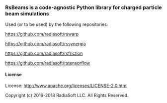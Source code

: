 ### RsBeams is a code-agnostic Python library for charged particle beam simulations
Used (or to be used) by the following repositories:

https://github.com/radiasoft/rswarp

https://github.com/radiasoft/rssynergia
    
https://github.com/radiasoft/rsfriction
    
https://github.com/radiasoft/rstensorflow

#### License

License: http://www.apache.org/licenses/LICENSE-2.0.html

Copyright (c) 2016-2018 RadiaSoft LLC.  All Rights Reserved.
